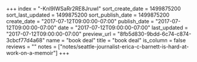 +++
index = "-Knl9IWSaRr2RE8JruwI"
sort_create_date = 1499875200
sort_last_updated = 1499875200
sort_publish_date = 1499875200
create_date = "2017-07-12T09:00:00-07:00"
publish_date = "2017-07-12T09:00:00-07:00"
date = "2017-07-12T09:00:00-07:00"
last_updated = "2017-07-12T09:00:00-07:00"
preview_url = "8fb5d830-9bdd-6c74-c874-3cbcf77d4a68"
name = "book deal"
title = "book deal"
is_column = false
reviews = ""
notes = ["notes/seattle-journalist-erica-c-barnett-is-hard-at-work-on-a-memoir"]
+++


